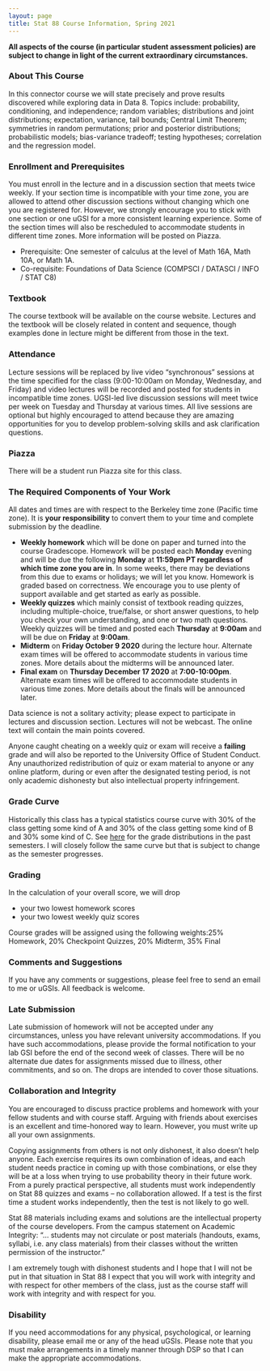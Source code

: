 ```yaml
---
layout: page
title: Stat 88 Course Information, Spring 2021
---
```


<!-- #### A. Adhikari #### -->
**All aspects of the course (in particular student assessment policies) are subject to change in light of the current extraordinary circumstances.**

### About This Course ###

In this connector course we will state precisely and prove results discovered while exploring data in Data 8. Topics include: probability, conditioning, and independence; random variables; distributions and joint distributions; expectation, variance, tail bounds; Central Limit Theorem; symmetries in random permutations; prior and posterior distributions; probabilistic models; bias-variance tradeoff; testing hypotheses; correlation and the regression model.

### Enrollment and Prerequisites ###
You must enroll in the lecture and in a discussion section that meets twice weekly. If your section time is incompatible with your time zone, you are allowed to attend other discussion sections without changing which one you are registered for. However, we strongly encourage you to stick with one section or one uGSI for a more consistent learning experience. Some of the section times will also be rescheduled to accommodate students in different time zones. More information will be posted on Piazza.
- Prerequisite: One semester of calculus at the level of Math 16A, Math 10A, or Math
1A.
- Co-requisite: Foundations of Data Science (COMPSCI / DATASCI / INFO / STAT
C8)

### Textbook ###
The course textbook will be available on the course website. Lectures and the textbook will be closely related in content and sequence, though examples done in lecture might be different from those in the text.

### Attendance ###
Lecture sessions will be replaced by live video “synchronous” sessions at the time specified for the class (9:00-10:00am on Monday, Wednesday, and Friday) and video lectures will be recorded and posted for students in incompatible time zones. UGSI-led live discussion sessions will meet twice per week on Tuesday and Thursday at various times. All live sessions are optional but highly encouraged to attend because they are amazing opportunities for you to develop problem-solving skills and ask clarification questions.

### Piazza ###
There will be a student run Piazza site for this class.

### The Required Components of Your Work ###
All dates and times are with respect to the Berkeley time zone (Pacific time zone). It is **your responsibility** to convert them to your time and complete submission by the deadline.
- **Weekly homework** which will be done on paper and turned into the course Gradescope. Homework will be posted each **Monday** evening and will be due the following **Monday** at **11:59pm PT regardless of which time zone you are in**. In some weeks, there may be deviations from this due to exams or holidays; we will let you know. Homework is graded based on correctness. We encourage you to use plenty of support available and get started as early as possible.
- **Weekly quizzes** which mainly consist of textbook reading quizzes, including multiple-choice, true/false, or short answer questions, to help you check your own understanding, and one or two math questions. Weekly quizzes will be timed and posted each **Thursday** at **9:00am** and will be due on **Friday** at **9:00am**.
- **Midterm** on **Friday October 9 2020** during the lecture hour. Alternate exam times will be offered to accommodate students in various time zones. More details about the midterms will be announced later.
- **Final exam** on **Thursday December 17 2020** at **7:00-10:00pm**. Alternate exam times will be offered to accommodate students in various time zones.  More details about the finals will be announced later.

Data science is not a solitary activity; please expect to participate in lectures and discussion
section. Lectures will not be webcast. The online text will contain the main points covered.

Anyone caught cheating on a weekly quiz or exam will receive a **failing** grade and will also be reported to the University Office of Student Conduct. Any unauthorized redistribution of
quiz or exam material to anyone or any online platform, during or even after the designated testing period, is not only academic dishonesty but also intellectual property infringement.



### Grade Curve ###
Historically this class has a typical statistics course curve with 30% of the class getting some kind of A and 30% of the class getting some kind of B and 30% some kind of C. See [here](https://www.berkeleytime.com/grades/0-9405-all-all) for the grade distributions in the past semesters. I will closely follow the same curve but that is subject to change as the semester progresses.


### Grading ###
In the calculation of your overall score, we will drop

- your two lowest homework scores
- your two lowest weekly quiz scores

Course grades will be assigned using the following weights:25% Homework, 20% Checkpoint Quizzes, 20% Midterm, 35% Final


### Comments and Suggestions ###

If you have any comments or suggestions, please feel free to send an email to me or uGSIs. All feedback is welcome.

### Late Submission ###
Late submission of homework will not be accepted under any circumstances, unless you have relevant university accommodations. If you have such accommodations, please provide the formal notification to your lab GSI before the end of the second week of classes. There will be no alternate due dates for assignments missed due to illness, other commitments, and so on. The drops are intended to cover those situations.

### Collaboration and Integrity ###
You are encouraged to discuss practice problems and homework with your fellow students and with course staff. Arguing with friends about exercises is an excellent and time-honored way to learn. However, you must write up all your own assignments.

Copying assignments from others is not only dishonest, it also doesn’t help anyone. Each exercise requires its own combination of ideas, and each student needs practice in coming up with those combinations, or else they will be at a loss when trying to use probability theory in their future work. From a purely practical perspective, all students must work independently on Stat 88 quizzes and exams – no collaboration allowed. If a test is the first time a student works independently, then the test is not likely to go well.

Stat 88 materials including exams and solutions are the intellectual property of the course developers. From the campus statement on Academic Integrity: “… students may not circulate or post materials (handouts, exams, syllabi, i.e. any class materials) from their classes without the written permission of the instructor.”

I am extremely tough with dishonest students and I hope that I will not be put in that situation in Stat 88 I expect that you will work with integrity and with respect for other members of the class, just as the course staff will work with integrity and with respect for you.

### Disability ###
If you need accommodations for any physical, psychological, or learning disability, please email me or any of the head uGSIs. Please note that you must make arrangements in a timely manner through DSP so that I can make the appropriate accommodations.
